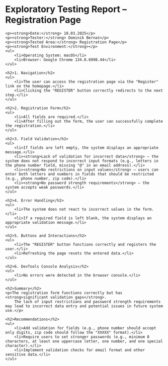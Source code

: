 <body>
    <h1>Exploratory Testing Report – Registration Page</h1>

    <p><strong>Date:</strong> 10.03.2025</p>
    <p><strong>Tester:</strong> Dominik Bernaś</p>
    <p><strong>Tested Area:</strong> Registration Page</p>
    <p><strong>Test Environment:</strong></p>
    <ul>
        <li>Operating System: macOS</li>
        <li>Browser: Google Chrome 134.0.6998.44</li>
    </ul>

    <h2>1. Navigation</h2>
    <ul>
        <li>The user can access the registration page via the "Register" link on the homepage.</li>
        <li>Clicking the "REGISTER" button correctly redirects to the next step.</li>
    </ul>

    <h2>2. Registration Form</h2>
    <ul>
        <li>All fields are required.</li>
        <li>After filling out the form, the user can successfully complete the registration.</li>
    </ul>

    <h2>3. Field Validation</h2>
    <ul>
        <li>If fields are left empty, the system displays an appropriate message.</li>
        <li><strong>Lack of validation for incorrect data</strong> – the system does not respond to incorrect input formats (e.g., letters in the phone number field, missing "@" in an email address).</li>
        <li><strong>No restrictions on input values</strong> – users can enter both letters and numbers in fields that should be restricted (e.g., phone number, zip code).</li>
        <li><strong>No password strength requirements</strong> – the system accepts weak passwords.</li>
    </ul>

    <h2>4. Error Handling</h2>
    <ul>
        <li>The system does not react to incorrect values in the form.</li>
        <li>If a required field is left blank, the system displays an appropriate validation message.</li>
    </ul>

    <h2>5. Buttons and Interactions</h2>
    <ul>
        <li>The "REGISTER" button functions correctly and registers the user.</li>
        <li>Refreshing the page resets the entered data.</li>
    </ul>

    <h2>6. DevTools Console Analysis</h2>
    <ul>
        <li>No errors were detected in the browser console.</li>
    </ul>

    <h2>Summary</h2>
    <p>The registration form functions correctly but has <strong>significant validation gaps</strong>. 
        The lack of input restrictions and password strength requirements may lead to incorrect data entry and potential issues in future system use.</p>

    <h2>Recommendations</h2>
    <ul>
        <li>Add validation for fields (e.g., phone number should accept only digits, zip code should follow the "XXXXX" format).</li>
        <li>Require users to set stronger passwords (e.g., minimum 8 characters, at least one uppercase letter, one number, and one special character).</li>
        <li>Implement validation checks for email format and other sensitive data.</li>
    </ul>
</body>